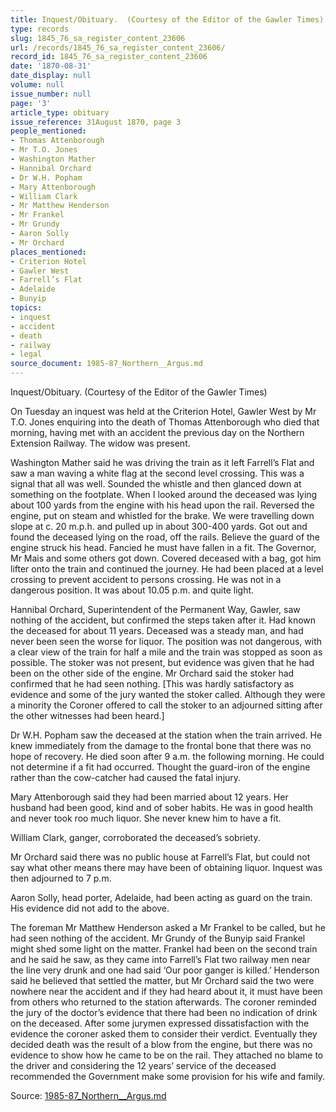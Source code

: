 ```yaml
---
title: Inquest/Obituary.  (Courtesy of the Editor of the Gawler Times)
type: records
slug: 1845_76_sa_register_content_23606
url: /records/1845_76_sa_register_content_23606/
record_id: 1845_76_sa_register_content_23606
date: '1870-08-31'
date_display: null
volume: null
issue_number: null
page: '3'
article_type: obituary
issue_reference: 31August 1870, page 3
people_mentioned:
- Thomas Attenborough
- Mr T.O. Jones
- Washington Mather
- Hannibal Orchard
- Dr W.H. Popham
- Mary Attenborough
- William Clark
- Mr Matthew Henderson
- Mr Frankel
- Mr Grundy
- Aaron Solly
- Mr Orchard
places_mentioned:
- Criterion Hotel
- Gawler West
- Farrell’s Flat
- Adelaide
- Bunyip
topics:
- inquest
- accident
- death
- railway
- legal
source_document: 1985-87_Northern__Argus.md
---
```


Inquest/Obituary.  (Courtesy of the Editor of the Gawler Times)

On Tuesday an inquest was held at the Criterion Hotel, Gawler West by Mr T.O. Jones enquiring into the death of Thomas Attenborough who died that morning, having met with an accident the previous day on the Northern Extension Railway.  The widow was present.

Washington Mather said he was driving the train as it left Farrell’s Flat and saw a man waving a white flag at the second level crossing.  This was a signal that all was well.  Sounded the whistle and then glanced down at something on the footplate.  When I looked around the deceased was lying about 100 yards from the engine with his head upon the rail.  Reversed the engine, put on steam and whistled for the brake.  We were travelling down slope at c. 20 m.p.h. and pulled up in about 300-400 yards.  Got out and found the deceased lying on the road, off the rails.  Believe the guard of the engine struck his head.  Fancied he must have fallen in a fit.  The Governor, Mr Mais and some others got down.  Covered deceased with a bag, got him lifter onto the train and continued the journey.  He had been placed at a level crossing to prevent accident to persons crossing.  He was not in a dangerous position.  It was about 10.05 p.m. and quite light.

Hannibal Orchard, Superintendent of the Permanent Way, Gawler, saw nothing of the accident, but confirmed the steps taken after it.  Had known the deceased for about 11 years.  Deceased was a steady man, and had never been seen the worse for liquor.  The position was not dangerous, with a clear view of the train for half a mile and the train was stopped as soon as possible.  The stoker was not present, but evidence was given that he had been on the other side of the engine.  Mr Orchard said the stoker had confirmed that he had seen nothing.  [This was hardly satisfactory as evidence and some of the jury wanted the stoker called.  Although they were a minority the Coroner offered to call the stoker to an adjourned sitting after the other witnesses had been heard.]

Dr W.H. Popham saw the deceased at the station when the train arrived.  He knew immediately from the damage to the frontal bone that there was no hope of recovery.  He died soon after 9 a.m. the following morning.  He could not determine if a fit had occurred.  Thought the guard-iron of the engine rather than the cow-catcher had caused the fatal injury.

Mary Attenborough said they had been married about 12 years.  Her husband had been good, kind and of sober habits.  He was in good health and never took roo much liquor.  She never knew him to have a fit.

William Clark, ganger, corroborated the deceased’s sobriety.

Mr Orchard said there was no public house at Farrell’s Flat, but could not say what other means there may have been of obtaining liquor.  Inquest was then adjourned to 7 p.m.

Aaron Solly, head porter, Adelaide, had been acting as guard on the train. His evidence did not add to the above.

The foreman Mr Matthew Henderson asked a Mr Frankel to be called, but he had seen nothing of the accident.  Mr Grundy of the Bunyip said Frankel might shed some light on the matter.  Frankel had been on the second train and he said he saw, as they came into Farrell’s Flat two railway men near the line very drunk and one had said ‘Our poor ganger is killed.’  Henderson said he believed that settled the matter, but Mr Orchard said the two were nowhere near the accident and if they had heard about it, it must have been from others who returned to the station afterwards.  The coroner reminded the jury of the doctor’s evidence that there had been no indication of drink on the deceased.  After some jurymen expressed dissatisfaction with the evidence the coroner asked them to consider their verdict.  Eventually they decided death was the result of a blow from the engine, but there was no evidence to show how he came to be on the rail.  They attached no blame to the driver and considering the 12 years’ service of the deceased recommended the Government make some provision for his wife and family.

Source: [1985-87_Northern__Argus.md](/downloads/markdown/1985-87_Northern__Argus.md)

